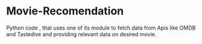 # Movie-Recomendation
Python code , that uses one of its module to fetch data from Apis like OMDB and Tastedive and providing relevant data on desired movie.
